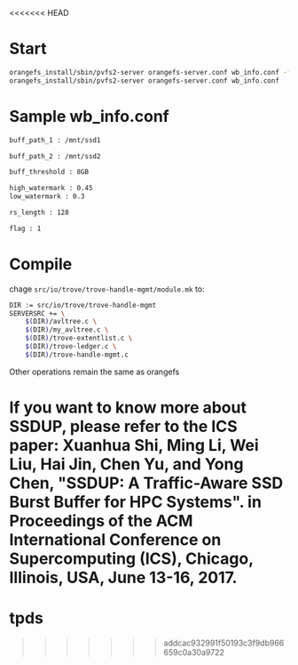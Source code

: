 <<<<<<< HEAD
# Start

```bash
orangefs_install/sbin/pvfs2-server orangefs-server.conf wb_info.conf -f
orangefs_install/sbin/pvfs2-server orangefs-server.conf wb_info.conf
```

# Sample wb_info.conf

```bash
buff_path_1 : /mnt/ssd1

buff_path_2 : /mnt/ssd2

buff_threshold : 8GB

high_watermark : 0.45
low_watermark : 0.3

rs_length : 128

flag : 1
```

# Compile

chage `src/io/trove/trove-handle-mgmt/module.mk` to:

```bash
DIR := src/io/trove/trove-handle-mgmt
SERVERSRC += \
	$(DIR)/avltree.c \
	$(DIR)/my_avltree.c \
	$(DIR)/trove-extentlist.c \
	$(DIR)/trove-ledger.c \
	$(DIR)/trove-handle-mgmt.c


```

Other operations remain the same as orangefs

If you want to know more about SSDUP, please refer to the ICS paper:
Xuanhua Shi, Ming Li, Wei Liu, Hai Jin, Chen Yu, and Yong Chen, "SSDUP: A Traffic-Aware SSD Burst Buffer for HPC Systems". in Proceedings of the ACM International Conference on Supercomputing (ICS), Chicago, Illinois, USA, June 13-16, 2017.
=======
# tpds
>>>>>>> addcac932991f50193c3f9db966659c0a30a9722
